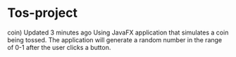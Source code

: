 # Tos-project
 coin)  Updated 3 minutes ago Using JavaFX application that simulates a coin being tossed. The application will generate a random number in the range of 0-1 after the user clicks a button.
